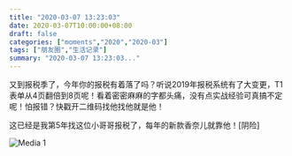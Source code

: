 ```yaml
---
title: "2020-03-07 13:23:03"
date: 2020-03-07T10:00:00+08:00
draft: false
categories: ["moments","2020","2020-03"]
tags: ["朋友圈","生活记录"]
summary: "2020-03-07 13:23:03..."
---
```


又到报税季了，今年你的报税有着落了吗？听说2019年报税系统有了大变更，T1表单从4页翻倍到8页呢！看着密密麻麻的字都头痛，没有点实战经验可真搞不定呢！怕报错？快戳开二维码找他找他就是他！

这已经是我第5年找这位小哥哥报税了，每年的新款香奈儿就靠他！[阴险]

![Media 1](/Moments/photos/2020-03-07/202003071323030.jpg)

